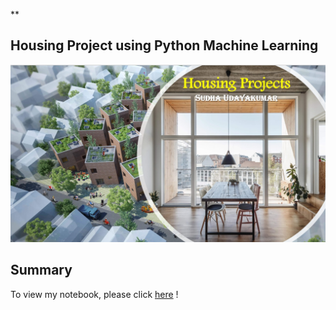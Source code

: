**

## Housing Project using Python Machine Learning 

![enter image description here](https://github.com/SudhaUdayakumar/Machine-Learning-Projects/blob/main/HousingProject/Housing%20Project.jpeg?raw=true)

## Summary


To view my notebook, please click [here](https://github.com/SudhaUdayakumar/Machine-Learning-Projects/blob/main/HousingProject/Housing%20Project.ipynb) !
